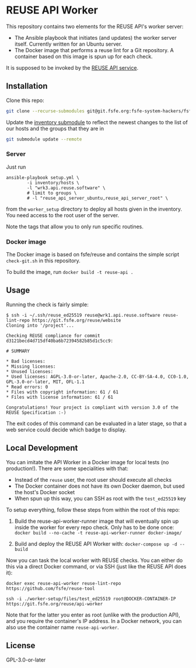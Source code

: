 <!--
  SPDX-License-Identifier: GPL-3.0-or-later
  SPDX-FileCopyrightText: 2019 Free Software Foundation Europe e.V.
-->

# REUSE API Worker

This repository contains two elements for the REUSE API's worker server:

* The Ansible playbook that initiates (and updates) the worker server
itself. Currently written for an Ubuntu server.
* The Docker image that performs a reuse lint for a Git repository. A
container based on this image is spun up for each check.

It is supposed to be invoked by the [REUSE API
service](https://git.fsfe.org/reuse/api).

## Installation

Clone this repo:
``` bash
git clone --recurse-submodules git@git.fsfe.org:fsfe-system-hackers/fsfe-backup.git
```

Update the [inventory
submodule](https://git.fsfe.org/fsfe-system-hackers/inventory) to reflect the
newest changes to the list of our hosts and the groups that they are in 
``` bash
git submodule update --remote
```

### Server

Just run 

``` shell
ansible-playbook setup.yml \
        -i inventory/hosts \
        -l "wrk3.api.reuse.software" \
        # limit to groups \
        # -l "reuse_api_server_ubuntu,reuse_api_server_root" \
```

from the `worker_setup` directory to deploy all hosts given in the inventory.
You need access to the root user of the server.

Note the tags that allow you to only run specific routines.

### Docker image

The Docker image is based on fsfe/reuse and contains the simple script
`check-git.sh` in this repository.

To build the image, run `docker build -t reuse-api .`

## Usage

Running the check is fairly simple:

```text
$ ssh -i ~/.ssh/reuse_ed25519 reuse@wrk1.api.reuse.software reuse-lint-repo https://git.fsfe.org/reuse/website
Cloning into '/project'...

Checking REUSE compliance for commit d3121becd4d715df40ba6b72394582b85d1c5cc9:

# SUMMARY

* Bad licenses:
* Missing licenses:
* Unused licenses:
* Used licenses: AGPL-3.0-or-later, Apache-2.0, CC-BY-SA-4.0, CC0-1.0, GPL-3.0-or-later, MIT, OFL-1.1
* Read errors: 0
* Files with copyright information: 61 / 61
* Files with license information: 61 / 61

Congratulations! Your project is compliant with version 3.0 of the REUSE Specification :-)
```

The exit codes of this command can be evaluated in a later stage, so that a web service could decide which badge to display.


## Local Development

You can imitate the API Worker in a Docker image for local tests (no
production!). There are some specialities with that:

* Instead of the `reuse` user, the root user should execute all checks
* The Docker container does not have its own Docker daemon, but used
  the host's Docker socket
* When spun up this way, you can SSH as root with the `test_ed25519`
  key

To setup everything, follow these steps from within the root of this
repo:

1. Build the reuse-api-worker-runner image that will eventually spin up
   inside the worker for every repo check. Only has to be done once:
   `docker build --no-cache -t reuse-api-worker-runner docker-image/`

2. Build and deploy the REUSE API Worker with:
   `docker-compose up -d --build`

Now you can task the local worker with REUSE checks. You can either do
this via a direct Docker command, or via SSH (just like the REUSE API
does it):

`docker exec reuse-api-worker reuse-lint-repo https://github.com/fsfe/reuse-tool`

`ssh -i ./worker-setup/files/test_ed25519 root@DOCKER-CONTAINER-IP https://git.fsfe.org/reuse/api-worker`

Note that for the latter you enter as root (unlike with the production
API), and you require the container's IP address. In a Docker network,
you can also use the container name `reuse-api-worker`.

## License

GPL-3.0-or-later
